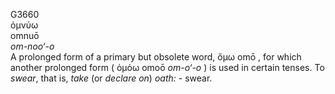 <body>
  <p>G3660<br>  ὀμνύω  <br> omnuō  <br><i>om-noo‘-o </i><br>A prolonged form of a primary but obsolete word,   ὄμω    omō  , for which another prolonged form (  ὀμόω    omoō    <i>om-o‘-o </i>) is used in certain tenses. To <i>swear</i>, that is, <i>take</i> (or <i>declare</i> <i>on</i>) <i>oath:</i> - swear.<br></p>
 </body>